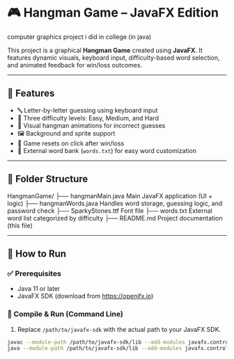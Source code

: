 # 🎮 Hangman Game – JavaFX Edition
computer graphics project i did in college (in java)

This project is a graphical **Hangman Game** created using **JavaFX**. It features dynamic visuals, keyboard input, difficulty-based word selection, and animated feedback for win/loss outcomes.

---

## 🧩 Features

- 🔤 Letter-by-letter guessing using keyboard input  
- 🧠 Three difficulty levels: Easy, Medium, and Hard  
- 🎨 Visual hangman animations for incorrect guesses  
- 🖼️ Background and sprite support  
- 🔁 Game resets on click after win/loss  
- 📄 External word bank (`words.txt`) for easy word customization

---

## 📁 Folder Structure
HangmanGame/
├── hangmanMain.java        Main JavaFX application (UI + logic)
├── hangmanWords.java       Handles word storage, guessing logic, and password check
├── SparkyStones.ttf        Font file
├── words.txt               External word list categorized by difficulty
├── README.md               Project documentation (this file)

---

## 🚀 How to Run

### ✅ Prerequisites
- Java 11 or later
- JavaFX SDK (download from https://openjfx.io)

### 🧪 Compile & Run (Command Line)

1. Replace `/path/to/javafx-sdk` with the actual path to your JavaFX SDK.
```bash
javac --module-path /path/to/javafx-sdk/lib --add-modules javafx.controls *.java
java --module-path /path/to/javafx-sdk/lib --add-modules javafx.controls HangmanGame
